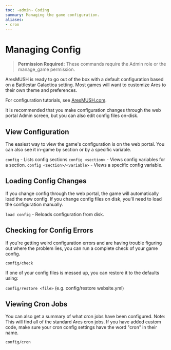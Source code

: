 ```yaml
---
toc: ~admin~ Coding
summary: Managing the game configuration.
aliases:
- cron
---
```

# Managing Config

> **Permission Required:** These commands require the Admin role or the manage\_game permission.

AresMUSH is ready to go out of the box with a default configuration based on a Battlestar Galactica setting. Most games will want to customize Ares to their own theme and preferences.

For configuration tutorials, see [AresMUSH.com](https://aresmush.com/tutorials/config/).

It is recommended that you make configuration changes through the web portal Admin screen, but you can also edit config files on-disk.

## View Configuration

The easiest way to view the game's configuration is on the web portal.  You can also see it in-game by section or by a specific variable.

`config` - Lists config sections
`config <section>` - Views config variables for a section.
`config <section>/<variable>` - Views a specific config variable.
  
## Loading Config Changes

If you change config through the web portal, the game will automatically load the new config.  If you change config files on disk, you'll need to load the configuration manually.

`load config` - Reloads configuration from disk.

## Checking for Config Errors

If you're getting weird configuration errors and are having trouble figuring out where the problem lies, you can run a complete check of your game config.

`config/check`

If one of your config files is messed up, you can restore it to the defaults using:

`config/restore <file>` (e.g. config/restore website.yml)

## Viewing Cron Jobs

You can also get a summary of what cron jobs have been configured.  Note: This will find all of the standard Ares cron jobs.  If you have added custom code, make sure your cron config settings have the word "cron" in their name.

`config/cron`